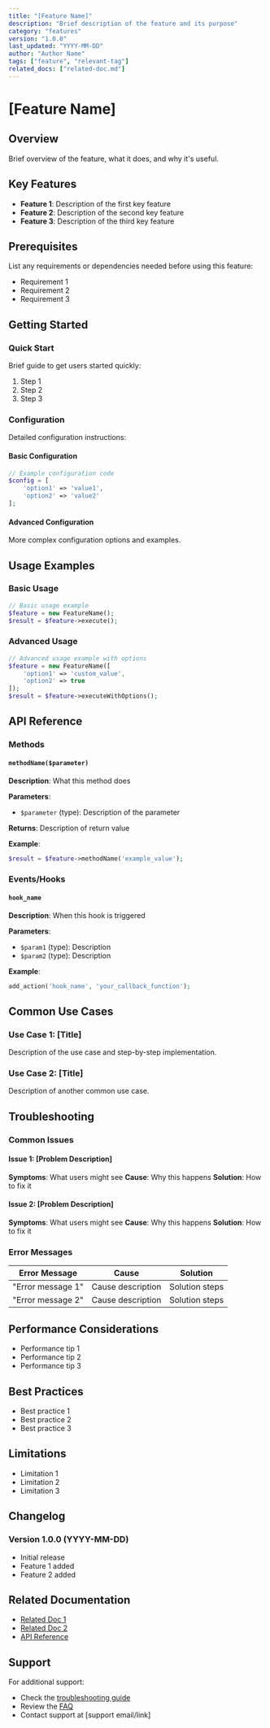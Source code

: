 ```yaml
---
title: "[Feature Name]"
description: "Brief description of the feature and its purpose"
category: "features"
version: "1.0.0"
last_updated: "YYYY-MM-DD"
author: "Author Name"
tags: ["feature", "relevant-tag"]
related_docs: ["related-doc.md"]
---
```


# [Feature Name]

## Overview

Brief overview of the feature, what it does, and why it's useful.

## Key Features

- **Feature 1**: Description of the first key feature
- **Feature 2**: Description of the second key feature
- **Feature 3**: Description of the third key feature

## Prerequisites

List any requirements or dependencies needed before using this feature:

- Requirement 1
- Requirement 2
- Requirement 3

## Getting Started

### Quick Start

Brief guide to get users started quickly:

1. Step 1
2. Step 2
3. Step 3

### Configuration

Detailed configuration instructions:

#### Basic Configuration

```php
// Example configuration code
$config = [
    'option1' => 'value1',
    'option2' => 'value2'
];
```

#### Advanced Configuration

More complex configuration options and examples.

## Usage Examples

### Basic Usage

```php
// Basic usage example
$feature = new FeatureName();
$result = $feature->execute();
```

### Advanced Usage

```php
// Advanced usage example with options
$feature = new FeatureName([
    'option1' => 'custom_value',
    'option2' => true
]);
$result = $feature->executeWithOptions();
```

## API Reference

### Methods

#### `methodName($parameter)`

**Description**: What this method does

**Parameters**:
- `$parameter` (type): Description of the parameter

**Returns**: Description of return value

**Example**:
```php
$result = $feature->methodName('example_value');
```

### Events/Hooks

#### `hook_name`

**Description**: When this hook is triggered

**Parameters**:
- `$param1` (type): Description
- `$param2` (type): Description

**Example**:
```php
add_action('hook_name', 'your_callback_function');
```

## Common Use Cases

### Use Case 1: [Title]

Description of the use case and step-by-step implementation.

### Use Case 2: [Title]

Description of another common use case.

## Troubleshooting

### Common Issues

#### Issue 1: [Problem Description]

**Symptoms**: What users might see
**Cause**: Why this happens
**Solution**: How to fix it

#### Issue 2: [Problem Description]

**Symptoms**: What users might see
**Cause**: Why this happens
**Solution**: How to fix it

### Error Messages

| Error Message | Cause | Solution |
|---------------|-------|----------|
| "Error message 1" | Cause description | Solution steps |
| "Error message 2" | Cause description | Solution steps |

## Performance Considerations

- Performance tip 1
- Performance tip 2
- Performance tip 3

## Best Practices

- Best practice 1
- Best practice 2
- Best practice 3

## Limitations

- Limitation 1
- Limitation 2
- Limitation 3

## Changelog

### Version 1.0.0 (YYYY-MM-DD)
- Initial release
- Feature 1 added
- Feature 2 added

## Related Documentation

- [Related Doc 1](link-to-doc.md)
- [Related Doc 2](link-to-doc.md)
- [API Reference](../api/api-reference.md)

## Support

For additional support:
- Check the [troubleshooting guide](../troubleshooting/common-issues.md)
- Review the [FAQ](../troubleshooting/faq.md)
- Contact support at [support email/link]